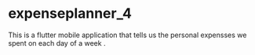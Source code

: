 # expenseplanner_4
This is a flutter mobile application that tells us the personal expensses we spent on each day of a week .


